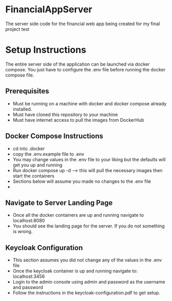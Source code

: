 # FinancialAppServer
The server side code for the financial web app being created for my final project
test


# Setup Instructions
The entire server side of the application can be launched via docker compose. You just have to configure the .env file
before running the docker compose file. 

## Prerequisites 
- Must be running on a machine with docker and docker compose already installed. 
- Must have cloned this repository to your machine
- Must have internet access to pull the images from DockerHub

## Docker Compose Instructions
- cd into .docker
- copy the .env.example file to .env
- You may change values in the .env file to your liking but the defaults will get you up and running
- Run docker compose up -d --> this will pull the necessary images then start the containers
- Sections below will assume you made no changes to the .env file
- 
## Navigate to Server Landing Page
- Once all the docker containers are up and running navigate to localhost:8080
- You should see the landing page for the server. If you do not something is wrong. 

## Keycloak Configuration
- This section assumes you did not change any of the values in the .env file
- Once the keycloak container is up and running navigate to: localhost:3456
- Login to the admin console using admin and password as the username and password
- Follow the instructions in the keycloak-configuration.pdf to get setup.

